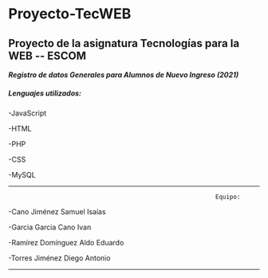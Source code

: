 # Proyecto-TecWEB
## Proyecto de la asignatura Tecnologías para la WEB -- ESCOM

***Registro de datos Generales para Alumnos de Nuevo Ingreso (2021)***



##### Lenguajes utilizados:

-JavaScript

-HTML

-PHP

-CSS

-MySQL

-----------------------------------
                                                              Equipo: 
                                                                   
  -Cano Jiménez Samuel Isaías

  -Garcia Garcia Cano Ivan

  -Ramírez Domínguez Aldo Eduardo

  -Torres Jiménez Diego Antonio
  
-----------------------------------



